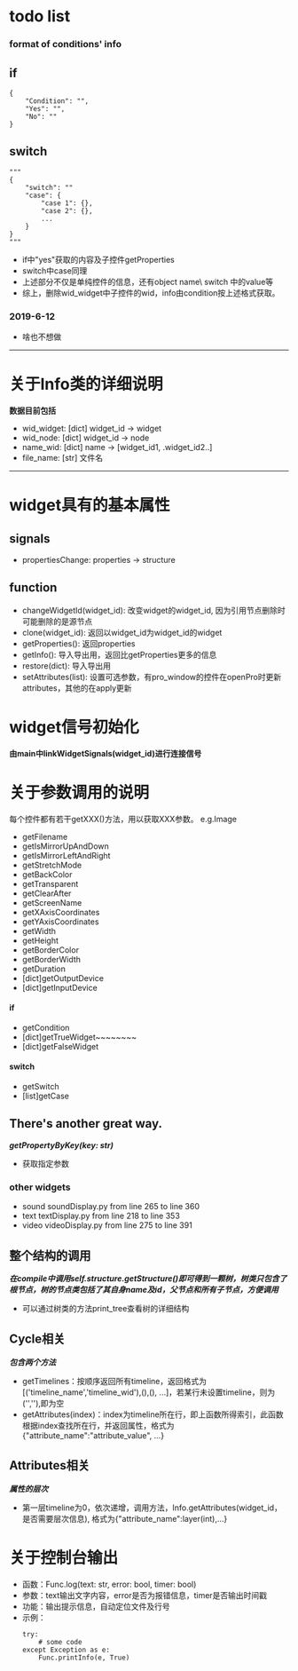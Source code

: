 # todo list
### format of conditions' info
## if
    {
        "Condition": "",
        "Yes": "",
        "No": ""
    }
## switch
    """
    {
        "switch": ""
        "case": {
            "case 1": {},
            "case 2": {},
            ...
        }
    }
    """
+ if中"yes"获取的内容及子控件getProperties
+ switch中case同理
+ 上述部分不仅是单纯控件的信息，还有object name\ switch 中的value等
+ 综上，删除wid_widget中子控件的wid，info由condition按上述格式获取。
### 2019-6-12
* 啥也不想做
---
# 关于Info类的详细说明
 **数据目前包括**
* wid_widget: [dict] widget_id -> widget
* wid_node: [dict] widget_id -> node
* name_wid: [dict] name -> [widget_id1, .widget_id2..]
* file_name: [str] 文件名
---
# widget具有的基本属性
## signals
* propertiesChange: properties -> structure</li>
## function
* changeWidgetId(widget_id): 改变widget的widget_id, 因为引用节点删除时可能删除的是源节点
* clone(widget_id): 返回以widget_id为widget_id的widget
* getProperties(): 返回properties
* getInfo(): 导入导出用，返回比getProperties更多的信息
* restore(dict): 导入导出用
* setAttributes(list): 设置可选参数，有pro_window的控件在openPro时更新attributes，其他的在apply更新


# widget信号初始化
**由main中linkWidgetSignals(widget_id)进行连接信号**
# 关于参数调用的说明
每个控件都有若干getXXX()方法，用以获取XXX参数。 e.g.Image
- getFilename
- getIsMirrorUpAndDown
- getIsMirrorLeftAndRight
- getStretchMode
- getBackColor
- getTransparent
- getClearAfter
- getScreenName
- getXAxisCoordinates
- getYAxisCoordinates
- getWidth
- getHeight
- getBorderColor
- getBorderWidth
- getDuration
- [dict]getOutputDevice
- [dict]getInputDevice
#### if
- getCondition
- [dict]getTrueWidget~~~~~~~~
- [dict]getFalseWidget
#### switch
- getSwitch
- [list]getCase
## There's another great way.
***getPropertyByKey(key: str)***
+ 获取指定参数
### other widgets
* sound soundDisplay.py from line 265 to line 360
* text  textDisplay.py  from line 218 to line 353
* video videoDisplay.py from line 275 to line 391
## 整个结构的调用
***在compile中调用self.structure.getStructure()即可得到一颗树，树类只包含了根节点，树的节点类包括了其自身name及id，父节点和所有子节点，方便调用***
+ 可以通过树类的方法print_tree查看树的详细结构
## Cycle相关
***包含两个方法***
+ getTimelines：按顺序返回所有timeline，返回格式为\[('timeline_name','timeline_wid'),(),(), ...]，若某行未设置timeline，则为('',''),即为空
+ getAttributes(index)：index为timeline所在行，即上函数所得索引，此函数根据index查找所在行，并返回属性，格式为{"attribute_name":"attribute_value", ...}
## Attributes相关
***属性的层次***
+ 第一层timeline为0，依次递增，调用方法，Info.getAttributes(widget_id，是否需要层次信息), 格式为{"attribute_name":layer(int),...}

# 关于控制台输出
+ 函数：Func.log(text: str, error: bool, timer: bool)
+ 参数：text输出文字内容，error是否为报错信息，timer是否输出时间戳
+ 功能：输出提示信息，自动定位文件及行号
+ 示例：
  ```
  try: 
      # some code
  except Exception as e:
      Func.printInfo(e, True)
  ```

